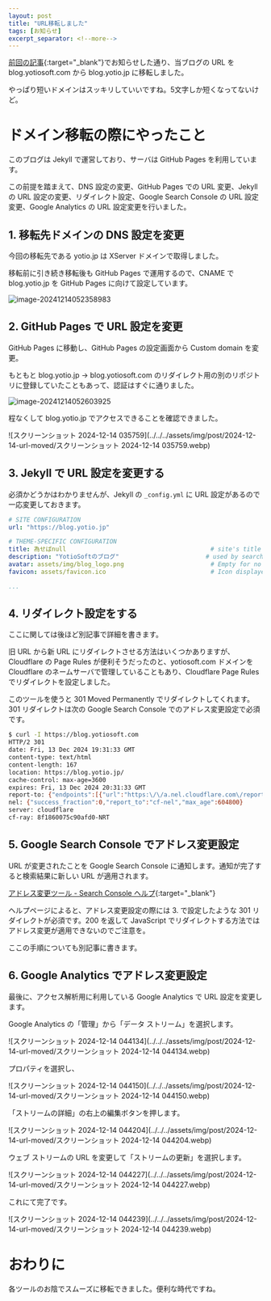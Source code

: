 ```yaml
---
layout: post
title: "URL移転しました"
tags: [お知らせ]
excerpt_separator: <!--more-->
---
```


[前回の記事](https://blog.yotio.jp/2024/12/08/new_domain.html){:target="_blank"}でお知らせした通り、当ブログの URL を blog.yotiosoft.com から blog.yotio.jp に移転しました。

やっぱり短いドメインはスッキリしていいですね。5文字しか短くなってないけど。

<!--more-->

# ドメイン移転の際にやったこと

このブログは Jekyll で運営しており、サーバは GitHub Pages を利用しています。

この前提を踏まえて、DNS 設定の変更、GitHub Pages での URL 変更、Jekyll の URL 設定の変更、リダイレクト設定、Google Search Console の URL 設定変更、Google Analytics の URL 設定変更を行いました。

## 1. 移転先ドメインの DNS 設定を変更

今回の移転先である yotio.jp は XServer ドメインで取得しました。

移転前に引き続き移転後も GitHub Pages で運用するので、CNAME で blog.yotio.jp を GitHub Pages に向けて設定しています。

![image-20241214052358983](../../../assets/img/post/2024-12-14-url-moved/image-20241214052358983.webp)

## 2. GitHub Pages で URL 設定を変更

GitHub Pages に移動し、GitHub Pages の設定画面から Custom domain を変更。

もともと blog.yotio.jp -> blog.yotiosoft.com のリダイレクト用の別のリポジトリに登録していたこともあって、認証はすぐに通りました。

![image-20241214052603925](../../../assets/img/post/2024-12-14-url-moved/image-20241214052603925.webp)

程なくして blog.yotio.jp でアクセスできることを確認できました。

![スクリーンショット 2024-12-14 035759](../../../assets/img/post/2024-12-14-url-moved/スクリーンショット 2024-12-14 035759.webp)

## 3. Jekyll で URL 設定を変更する

必須かどうかはわかりませんが、Jekyll の ``_config.yml`` に URL 設定があるので一応変更しておきます。

```yaml
# SITE CONFIGURATION
url: "https://blog.yotio.jp"

# THEME-SPECIFIC CONFIGURATION
title: 為せばnull                                        # site's title
description: "YotioSoftのブログ"       					# used by search engines
avatar: assets/img/blog_logo.png                        # Empty for no avatar in navbar
favicon: assets/favicon.ico                             # Icon displayed in the tab

...
```

## 4. リダイレクト設定をする

ここに関しては後ほど別記事で詳細を書きます。

旧 URL から新 URL にリダイレクトさせる方法はいくつかありますが、Cloudflare の Page Rules が便利そうだったのと、yotiosoft.com ドメインを Cloudflare のネームサーバで管理していることもあり、Cloudflare Page Rules でリダイレクトを設定しました。

このツールを使うと 301 Moved Permanently でリダイレクトしてくれます。301 リダイレクトは次の Google Search Console でのアドレス変更設定で必須です。

```sh
$ curl -I https://blog.yotiosoft.com
HTTP/2 301
date: Fri, 13 Dec 2024 19:31:33 GMT
content-type: text/html
content-length: 167
location: https://blog.yotio.jp/
cache-control: max-age=3600
expires: Fri, 13 Dec 2024 20:31:33 GMT
report-to: {"endpoints":[{"url":"https:\/\/a.nel.cloudflare.com\/report\/v4?s=ffbfHRgswDfYEml9ovmQS5h5vNRIc%2FpODh%2FeBkYKm6klVLHeZi66wjgBNHX8Eyv%2BN9tbOtvj32aBzPJaBj1NhdeXJ%2FAXuxodOVlntfPwA1n2%2BUNOCnmD84wobanTNZH4nIwNX4WO%2FcUxWYIGdwiqOyE%3D"}],"group":"cf-nel","max_age":604800}
nel: {"success_fraction":0,"report_to":"cf-nel","max_age":604800}
server: cloudflare
cf-ray: 8f1860075c90afd0-NRT
```

## 5. Google Search Console でアドレス変更設定

URL が変更されたことを Google Search Console に通知します。通知が完了すると検索結果に新しい URL が適用されます。

[アドレス変更ツール - Search Console ヘルプ](https://support.google.com/webmasters/answer/9370220?hl=ja){:target="_blank"}

ヘルプページによると、アドレス変更設定の際には 3. で設定したような 301 リダイレクトが必須です。200 を返して JavaScript でリダイレクトする方法ではアドレス変更が適用できないのでご注意を。

ここの手順についても別記事に書きます。

## 6. Google Analytics でアドレス変更設定

最後に、アクセス解析用に利用している Google Analytics で URL 設定を変更します。

Google Analytics の「管理」から「データ ストリーム」を選択します。

![スクリーンショット 2024-12-14 044134](../../../assets/img/post/2024-12-14-url-moved/スクリーンショット 2024-12-14 044134.webp)

プロパティを選択し、

![スクリーンショット 2024-12-14 044150](../../../assets/img/post/2024-12-14-url-moved/スクリーンショット 2024-12-14 044150.webp)

「ストリームの詳細」の右上の編集ボタンを押します。

![スクリーンショット 2024-12-14 044204](../../../assets/img/post/2024-12-14-url-moved/スクリーンショット 2024-12-14 044204.webp)

ウェブ ストリームの URL を変更して「ストリームの更新」を選択します。

![スクリーンショット 2024-12-14 044227](../../../assets/img/post/2024-12-14-url-moved/スクリーンショット 2024-12-14 044227.webp)

これにて完了です。

![スクリーンショット 2024-12-14 044239](../../../assets/img/post/2024-12-14-url-moved/スクリーンショット 2024-12-14 044239.webp)

# おわりに

各ツールのお陰でスムーズに移転できました。便利な時代ですね。
